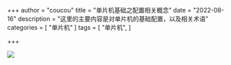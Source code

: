+++
author = "coucou"
title = "单片机基础之配置相关概念"
date = "2022-08-16"
description = "这里的主要内容是对单片机的基础配置，以及相关术语"
categories = [
    "单片机"
]
tags = [
    "单片机",
]

+++

![](E:\temp\git_demo\hugo-theme-stack\exampleSite\content\post\单片机数据处理\1.jpg)

